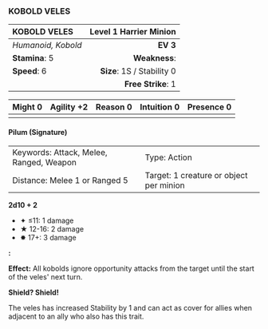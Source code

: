 ### KOBOLD VELES

| KOBOLD VELES       | **Level 1 Harrier Minion** |
| :----------------- | -------------------------: |
| *Humanoid, Kobold* |                   **EV 3** |
| **Stamina**: 5     |              **Weakness**: |
| **Speed**: 6       | **Size**: 1S / Stability 0 |
|                    |         **Free Strike**: 1 |

| **Might** 0 | **Agility** +2 | **Reason** 0 | **Intuition** 0 | **Presence** 0 |
| ----------- | -------------- | ------------ | --------------- | -------------- |
|             |                |              |                 |                |

#### Pilum (Signature)

|                                         |                                         |
| :-------------------------------------- | :-------------------------------------- |
| Keywords: Attack, Melee, Ranged, Weapon | Type: Action                            |
| Distance: Melee 1 or Ranged 5           | Target: 1 creature or object per minion |

**2d10 + 2**

- ✦ ≤11: 1 damage
- ★ 12-16: 2 damage
- ✸ 17+: 3 damage

**:**

**Effect:** All kobolds ignore opportunity attacks from the target until the start of the veles' next turn.

**Shield? Shield!**

The veles has increased Stability by 1 and can act as cover for allies when adjacent to an ally who also has this trait.
